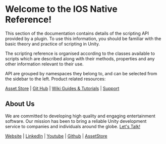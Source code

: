 # Welcome to the IOS Native Reference!

This section of the documentation contains details of the scripting API provided by a plugin. To use this information, you should be familiar with the basic theory and practice of scripting in Unity.

The scripting reference is organised according to the classes available to scripts which are described along with their methods, properties and any other information relevant to their use.

API are grouped by namespaces they belong to, and can be selected from the sidebar to the left. 
Product related resources:

[Asset Store](https://assetstore.unity.com/packages/tools/integration/ios-native-pro-119175) | [Git Hub](https://github.com/StansAssets/com.stansassets.ios-native/) | [Wiki Guides & Tutorials](https://github.com/StansAssets/com.stansassets.ios-native/wiki) | [Support](https://stansassets.com/)

About Us
-------------------
We are committed to developing high quality and engaging entertainment software. Our mission has been to bring a reliable Unity development service to companies and individuals around the globe. [Let's Talk!](mailto::stan@stansassets.com)

[Website](https://stansassets.com/#contacts) | [LinkedIn](https://www.linkedin.com/in/lacost/) | [Youtube](https://www.youtube.com/user/stansassets/videos) | [Github](https://github.com/StansAssets) | [AssetStore](https://assetstore.unity.com/publishers/2256)
